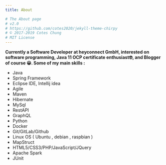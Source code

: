 ```yaml
---
title: About

# The About page
# v2.0
# https://github.com/cotes2020/jekyll-theme-chirpy
# © 2017-2019 Cotes Chung
# MIT License
---
```


**Currently a Software Developer at heyconnect GmbH, interested on software programming, Java 11 OCP certificate enthusiast🤓, and Blogger of course 😀.
Some of my main skills :**

 - Java
 - Spring Framework
 - Eclipse IDE, Intellij idea
 - Agile
 - Maven
 - Hibernate
 - MySql
 - RestAPI 
 - GraphQL
 - Python
 - Docker
 - Git/GitLab/Github
 - Linux OS ( Ubuntu , debian , raspbian )
 - MapStruct 
 - HTML5/CSS3/PHP/JavaScript/JQuery
 - Apache Spark
 - JUnit
